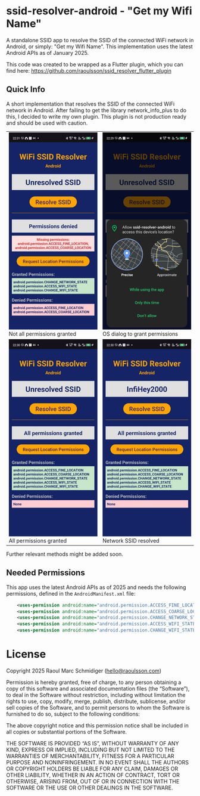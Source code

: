 # ssid-resolver-android - "Get my Wifi Name"

A standalone SSID app to resolve the SSID of the connected WiFi network in Android, or simply: "Get my Wifi Name". This implementation uses the
latest Android APIs as of January 2025.

This code was created to be wrapped as a Flutter plugin, which you can find here: https://github.com/raoulsson/ssid_resolver_flutter_plugin

## Quick Info

A short implementation that resolves the SSID of the connected WiFi network in Android.
After failing to get the library network_info_plus to do this, I decided to write my own plugin.
This plugin is not production ready and should be used with caution.

|                                                                                                                                         |                                                                                                                                               |
|-----------------------------------------------------------------------------------------------------------------------------------------|-----------------------------------------------------------------------------------------------------------------------------------------------|
| <img src="res/ssid_resolver_screenshot_android_1.jpeg" alt="Not all permissions granted" width="400"/><br />Not all permissions granted | <img src="res/ssid_resolver_screenshot_android_2.jpeg" alt="OS dialog to grant permissions" width="400"/><br />OS dialog to grant permissions |
| <img src="res/ssid_resolver_screenshot_android_3.jpeg" alt="All permissions granted" width="400"/><br /> All permissions granted        | <img src="res/ssid_resolver_screenshot_android_4.jpeg" alt="Network SSID resolved" width="400"/> <br /> Network SSID resolved                 |


Further relevant methods might be added soon.

## Needed Permissions

This app uses the latest Android APIs as of 2025 and needs the following permissions, defined in the `AndroidManifest.xml` file:

```xml
    <uses-permission android:name="android.permission.ACCESS_FINE_LOCATION" />
    <uses-permission android:name="android.permission.ACCESS_COARSE_LOCATION" />
    <uses-permission android:name="android.permission.CHANGE_NETWORK_STATE" />
    <uses-permission android:name="android.permission.ACCESS_WIFI_STATE" />
    <uses-permission android:name="android.permission.CHANGE_WIFI_STATE" />
```


# License

Copyright 2025 Raoul Marc Schmidiger (hello@raoulsson.com)

Permission is hereby granted, free of charge, to any person obtaining a copy of this software and associated documentation files (the “Software”), to deal in the Software without restriction, including without limitation the rights to use, copy, modify, merge, publish, distribute, sublicense, and/or sell copies of the Software, and to permit persons to whom the Software is furnished to do so, subject to the following conditions:

The above copyright notice and this permission notice shall be included in all copies or substantial portions of the Software.

THE SOFTWARE IS PROVIDED “AS IS”, WITHOUT WARRANTY OF ANY KIND, EXPRESS OR IMPLIED, INCLUDING BUT NOT LIMITED TO THE WARRANTIES OF MERCHANTABILITY, FITNESS FOR A PARTICULAR PURPOSE AND NONINFRINGEMENT. IN NO EVENT SHALL THE AUTHORS OR COPYRIGHT HOLDERS BE LIABLE FOR ANY CLAIM, DAMAGES OR OTHER LIABILITY, WHETHER IN AN ACTION OF CONTRACT, TORT OR OTHERWISE, ARISING FROM, OUT OF OR IN CONNECTION WITH THE SOFTWARE OR THE USE OR OTHER DEALINGS IN THE SOFTWARE.
